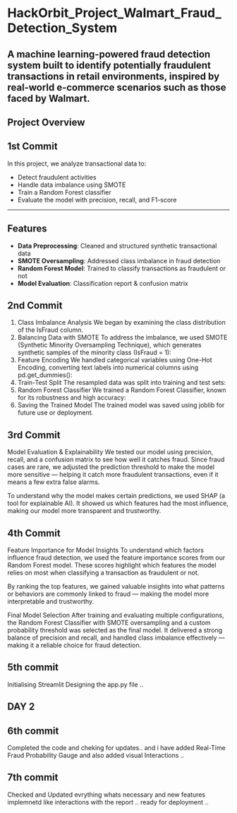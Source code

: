 # HackOrbit_Project_Walmart_Fraud_Detection_System



A machine learning-powered fraud detection system built to identify potentially fraudulent transactions in retail environments, inspired by real-world e-commerce scenarios such as those faced by Walmart.
---

##  Project Overview
## 1st Commit
In this project, we analyze transactional data to:
- Detect fraudulent activities
- Handle data imbalance using SMOTE
- Train a Random Forest classifier
- Evaluate the model with precision, recall, and F1-score
---

##  Features

- **Data Preprocessing**: Cleaned and structured synthetic transactional data
- **SMOTE Oversampling**: Addressed class imbalance in fraud detection
- **Random Forest Model**: Trained to classify transactions as fraudulent or not
- **Model Evaluation**: Classification report & confusion matrix

## 2nd Commit
1. Class Imbalance Analysis
We began by examining the class distribution of the IsFraud column.
2. Balancing Data with SMOTE
To address the imbalance, we used SMOTE (Synthetic Minority Oversampling Technique), which generates synthetic samples of the minority class (IsFraud = 1):
 3. Feature Encoding
We handled categorical variables using One-Hot Encoding, converting text labels into numerical columns using pd.get_dummies():
4. Train-Test Split
The resampled data was split into training and test sets:
5. Random Forest Classifier
We trained a Random Forest Classifier, known for its robustness and high accuracy:
6. Saving the Trained Model
The trained model was saved using joblib for future use or deployment.

## 3rd Commit
Model Evaluation & Explainability
We tested our model using precision, recall, and a confusion matrix to see how well it catches fraud. Since fraud cases are rare, we adjusted the prediction threshold to make the model more sensitive — helping it catch more fraudulent transactions, even if it means a few extra false alarms.

To understand why the model makes certain predictions, we used SHAP (a tool for explainable AI). It showed us which features had the most influence, making our model more transparent and trustworthy.

## 4th Commit
Feature Importance for Model Insights
To understand which factors influence fraud detection, we used the feature importance scores from our Random Forest model. These scores highlight which features the model relies on most when classifying a transaction as fraudulent or not.

By ranking the top features, we gained valuable insights into what patterns or behaviors are commonly linked to fraud — making the model more interpretable and trustworthy.

Final Model Selection
After training and evaluating multiple configurations, the Random Forest Classifier with SMOTE oversampling and a custom probability threshold was selected as the final model. It delivered a strong balance of precision and recall, and handled class imbalance effectively — making it a reliable choice for fraud detection.


## 5th commit 
Initialising Streamlit Designing the app.py file ..

## DAY 2
## 6th commit
Completed the code and cheking for updates..
and i have added  Real-Time Fraud Probability Gauge and also added visual Interactions ..

## 7th commit
Checked and Updated evrything whats necessary and new features implemnetd like interactions with the report ..
ready for deployment ..

